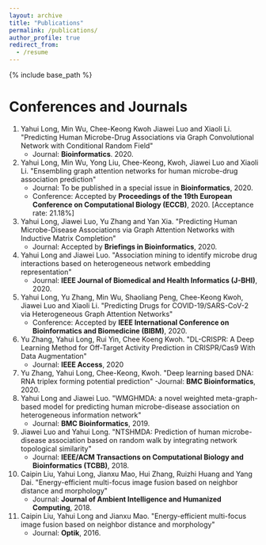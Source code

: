 ```yaml
---
layout: archive
title: "Publications"
permalink: /publications/
author_profile: true
redirect_from:
  - /resume
---
```


{% include base_path %}

Conferences and Journals
======
1. Yahui Long, Min Wu, Chee-Keong Kwoh Jiawei Luo and Xiaoli Li. "Predicting Human Microbe-Drug Associations via Graph Convolutional Network with Conditional Random Field"
   - Journal: **Bioinformatics**. 2020.
2. Yahui Long, Min Wu, Yong Liu, Chee-Keong, Kwoh, Jiawei Luo and Xiaoli Li. "Ensembling graph attention networks for human microbe-drug association prediction"
   - Journal: To be published in a special issue in **Bioinformatics**, 2020.
   - Conference: Accepted by **Proceedings of the 19th European Conference on Computational Biology (ECCB)**, 2020. [Acceptance rate: 21.18%]
3. Yahui Long, Jiawei Luo, Yu Zhang and Yan Xia. "Predicting Human Microbe-Disease Associations via Graph Attention Networks with Inductive Matrix Completion"
   - Journal: Accepted by **Briefings in Bioinformatics**, 2020.
4. Yahui Long and Jiawei Luo. "Association mining to identify microbe drug interactions based on heterogeneous network embedding representation" 
   - Journal: **IEEE Journal of Biomedical and Health Informatics (J-BHI)**, 2020.
5. Yahui Long, Yu Zhang, Min Wu, Shaoliang Peng, Chee-Keong Kwoh, Jiawei Luo and Xiaoli Li. "Predicting Drugs for COVID-19/SARS-CoV-2 via Heterogeneous Graph Attention Networks"
   - Conference: Accepted by **IEEE International Conference on Bioinformatics and Biomedicine (BIBM)**, 2020.   
6. Yu Zhang, Yahui Long, Rui Yin, Chee Koeng Kwoh. "DL-CRISPR: A Deep Learning Method for Off-Target Activity Prediction in CRISPR/Cas9 With Data Augmentation"
   - Journal: **IEEE Access**, 2020
7. Yu Zhang, Yahui Long, Chee-Keong, Kwoh. "Deep learning based DNA: RNA triplex forming potential prediction"
   -Journal: **BMC Bioinformatics**, 2020. 
8. Yahui Long and Jiawei Luo. "WMGHMDA: a novel weighted meta-graph-based model for predicting human microbe-disease association on heterogeneous information network"   
   - Journal: **BMC Bioinformatics**, 2019.
9. Jiawei Luo and Yahui Long. "NTSHMDA: Prediction of human microbe-disease association based on random walk by integrating network topological similarity"
   - Journal: **IEEE/ACM Transactions on Computational Biology and Bioinformatics (TCBB)**, 2018.
10. Caipin Liu, Yahui Long, Jianxu Mao, Hui Zhang, Ruizhi Huang and Yang Dai. "Energy-efficient multi-focus image fusion based on neighbor distance and morphology"
    - Journal: **Journal of Ambient Intelligence and Humanized Computing**, 2018.
11. Caipin Liu, Yahui Long and Jianxu Mao. "Energy-efficient multi-focus image fusion based on neighbor distance and morphology"
    - Journal: **Optik**, 2016.   

  
  

 










